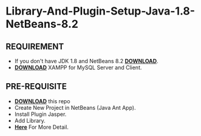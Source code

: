 # Library-And-Plugin-Setup-Java-1.8-NetBeans-8.2

## REQUIREMENT

- If you don't have JDK 1.8 and NetBeans 8.2 [**DOWNLOAD**](https://www.oracle.com/java/technologies/javase-jdk-7-netbeans-install.html).
- [**DOWNLOAD**](https://www.apachefriends.org/download.html) XAMPP for MySQL Server and Client.

## PRE-REQUISITE

- [**DOWNLOAD**](https://github.com/dhondoi/Library-And-Plugin-Setup-Java-1.8-NetBeans-8.2/archive/refs/heads/main.zip) this repo
- Create New Project in NetBeans (Java Ant App).
- Install Plugin Jasper.
- Add Library.
- [**Here**](https://youtu.be/d8bh1GGrhSY) For More Detail.
